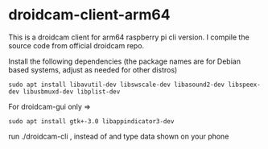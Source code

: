 # droidcam-client-arm64
This is a droidcam client for arm64 raspberry pi cli version. I compile the source code from official droidcam repo.

Install the following dependencies
(the package names are for Debian based systems, adjust as needed for other distros)


```
sudo apt install libavutil-dev libswscale-dev libasound2-dev libspeex-dev libusbmuxd-dev libplist-dev

```
For droidcam-gui only =>
```
sudo apt install gtk+-3.0 libappindicator3-dev

```

run ./droidcam-cli <ip> <port>, instead of <ip> and <port> type data shown on your phone
